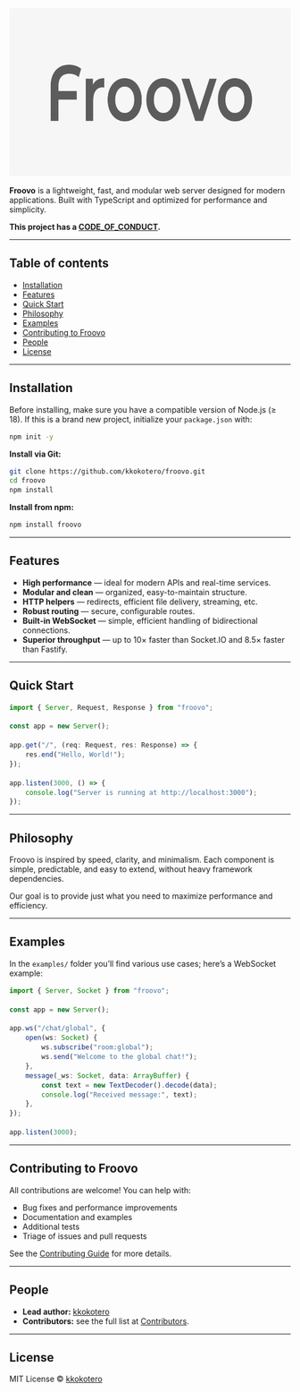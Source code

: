 <img src="./assets/banner.svg" height="300"/>

**Froovo** is a lightweight, fast, and modular web server designed for modern applications. Built with TypeScript and optimized for performance and simplicity.

**This project has a [CODE_OF_CONDUCT][].**

---

## Table of contents

- [Installation](#installation)
- [Features](#features)
- [Quick Start](#quick-start)
- [Philosophy](#philosophy)
- [Examples](#examples)
- [Contributing to Froovo](#contributing-to-froovo)
- [People](#people)
- [License](#license)

---

## Installation

Before installing, make sure you have a compatible version of Node.js (≥ 18). If this is a brand new project, initialize your `package.json` with:

```bash
npm init -y
```

**Install via Git:**

```bash
git clone https://github.com/kkokotero/froovo.git
cd froovo
npm install
```

**Install from npm:**

```bash
npm install froovo
```

---

## Features

- **High performance** — ideal for modern APIs and real-time services.
- **Modular and clean** — organized, easy-to-maintain structure.
- **HTTP helpers** — redirects, efficient file delivery, streaming, etc.
- **Robust routing** — secure, configurable routes.
- **Built‑in WebSocket** — simple, efficient handling of bidirectional connections.
- **Superior throughput** — up to 10× faster than Socket.IO and 8.5× faster than Fastify.

---

## Quick Start

```ts
import { Server, Request, Response } from "froovo";

const app = new Server();

app.get("/", (req: Request, res: Response) => {
    res.end("Hello, World!");
});

app.listen(3000, () => {
    console.log("Server is running at http://localhost:3000");
});
```

---

## Philosophy

Froovo is inspired by speed, clarity, and minimalism. Each component is simple, predictable, and easy to extend, without heavy framework dependencies.

Our goal is to provide just what you need to maximize performance and efficiency.

---

## Examples

In the `examples/` folder you’ll find various use cases; here’s a WebSocket example:

```ts
import { Server, Socket } from "froovo";

const app = new Server();

app.ws("/chat/global", {
    open(ws: Socket) {
        ws.subscribe("room:global");
        ws.send("Welcome to the global chat!");
    },
    message(_ws: Socket, data: ArrayBuffer) {
        const text = new TextDecoder().decode(data);
        console.log("Received message:", text);
    },
});

app.listen(3000);
```

---

## Contributing to Froovo

All contributions are welcome! You can help with:

- Bug fixes and performance improvements
- Documentation and examples
- Additional tests
- Triage of issues and pull requests

See the [Contributing Guide](CONTRIBUTING.md) for more details.

---

## People

- **Lead author:** [kkokotero](https://github.com/kkokotero)
- **Contributors:** see the full list at [Contributors](https://github.com/kkokotero/froovo/graphs/contributors).

---

## License

MIT License © [kkokotero](https://github.com/kkokotero)

[CODE_OF_CONDUCT]: ./CODE_OF_CONDUCT.md
[CONTRIBUTING.md]: ./CONTRIBUTING.md
[LICENSE]: ./LICENSE.md

